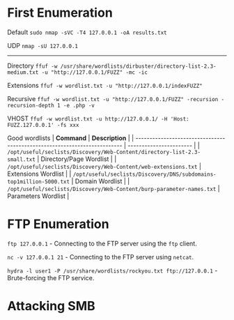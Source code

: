 # First Enumeration 
Default `sudo nmap -sVC -T4 127.0.0.1 -oA results.txt`

UDP `nmap -sU 127.0.0.1` 

___________________________________________________________________

Directory
`ffuf -w /usr/share/wordlists/dirbuster/directory-list-2.3-medium.txt -u "http://127.0.0.1/FUZZ" -mc -ic`

Extensions
`ffuf -w wordlist.txt -u "http://127.0.0.1/indexFUZZ"`

Recursive
`ffuf -w wordlist.txt -u "http://127.0.0.1/FUZZ" -recursion -recursion-depth 1 -e .php -v`

VHOST
`ffuf -w wordlist.txt -u http://127.0.0.1/ -H 'Host: FUZZ.127.0.0.1' -fs xxx`

Good wordlists
| **Command**                                                               | **Description**         |
| ------------------------------------------------------------------------- | ----------------------- |
| `/opt/useful/seclists/Discovery/Web-Content/directory-list-2.3-small.txt` | Directory/Page Wordlist |
| `/opt/useful/seclists/Discovery/Web-Content/web-extensions.txt`           | Extensions Wordlist     |
| `/opt/useful/seclists/Discovery/DNS/subdomains-top1million-5000.txt`      | Domain Wordlist         |
| `/opt/useful/seclists/Discovery/Web-Content/burp-parameter-names.txt`     | Parameters Wordlist     |

# FTP Enumeration
`ftp 127.0.0.1` - Connecting to the FTP server using the `ftp` client.

`nc -v 127.0.0.1 21` - Connecting to the FTP server using `netcat`.

`hydra -l user1 -P /usr/share/wordlists/rockyou.txt ftp://127.0.0.1` - Brute-forcing the FTP service.

# Attacking SMB 

